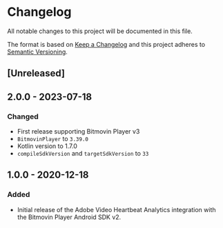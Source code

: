 # Changelog
All notable changes to this project will be documented in this file.

The format is based on [Keep a Changelog](http://keepachangelog.com/)
and this project adheres to [Semantic Versioning](http://semver.org/).

## [Unreleased]

## 2.0.0 - 2023-07-18
### Changed
- First release supporting Bitmovin Player v3 
- `BitmovinPlayer` to `3.39.0`
- Kotlin version to 1.7.0
- `compileSdkVersion` and `targetSdkVersion` to `33`

## 1.0.0 - 2020-12-18
### Added
- Initial release of the Adobe Video Heartbeat Analytics integration with the Bitmovin Player Android SDK v2.
